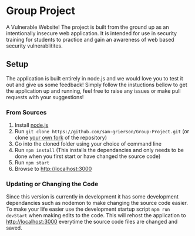 # Group Project
A Vulnerable Website! The project is built from the ground up as an intentionally insecure web application. It is intended for use in security training for students to practice and gain an awareness of web based security vulnerablitites.

## Setup
The application is built entirely in node.js and we would love you to test it out and give us some feedback! Simply follow the instuctions bellow to get the application up and running, feel free to raise any issues or make pull requests with your suggestions!

### From Sources

1. Install [node.js](#https://nodejs.org/en/download/)
2. Run `git clone https://github.com/sam-grierson/Group-Project.git` (or clone [your own fork](https://github.com/sam-grierson/Group-Project/fork) of the repository)
3. Go into the cloned folder using your choice of command line
4. Run `npm install` (This installs the dependancies and only needs to be done when you first start or have changed the source code)
5. Run `npm start`
6. Browse to <http://localhost:3000>

### Updating or Changing the Code

Since this version is currently in development it has some development dependancies such as nodemon to make changing the source code easier. To make your life easier use the development startup script `npm run devStart` when making edits to the code. This will rehost the application to <http://localhost:3000> everytime the source code files are changed and saved.


